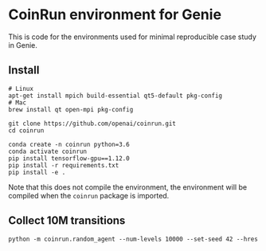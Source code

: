 # CoinRun environment for Genie

This is code for the environments used for minimal reproducible case study in Genie.

## Install

```
# Linux
apt-get install mpich build-essential qt5-default pkg-config
# Mac
brew install qt open-mpi pkg-config

git clone https://github.com/openai/coinrun.git
cd coinrun

conda create -n coinrun python=3.6
conda activate coinrun
pip install tensorflow-gpu==1.12.0
pip install -r requirements.txt
pip install -e .
```

Note that this does not compile the environment, the environment will be compiled when the `coinrun` package is imported.

## Collect 10M transitions

```
python -m coinrun.random_agent --num-levels 10000 --set-seed 42 --hres
```
